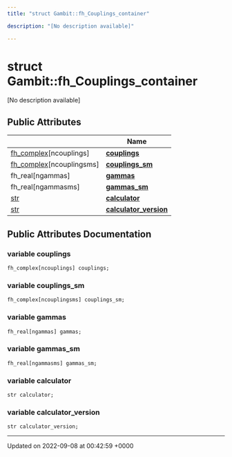 ```yaml
---
title: "struct Gambit::fh_Couplings_container"

description: "[No description available]"

---
```


# struct Gambit::fh_Couplings_container



[No description available]

## Public Attributes

|                | Name           |
| -------------- | -------------- |
| [fh_complex](/documentation/code/classes/classgambit_1_1fcomplext/)[ncouplings] | **[couplings](/documentation/code/classes/structgambit_1_1fh__couplings__container/#variable-couplings)**  |
| [fh_complex](/documentation/code/classes/classgambit_1_1fcomplext/)[ncouplingsms] | **[couplings_sm](/documentation/code/classes/structgambit_1_1fh__couplings__container/#variable-couplings-sm)**  |
| fh_real[ngammas] | **[gammas](/documentation/code/classes/structgambit_1_1fh__couplings__container/#variable-gammas)**  |
| fh_real[ngammasms] | **[gammas_sm](/documentation/code/classes/structgambit_1_1fh__couplings__container/#variable-gammas-sm)**  |
| [str](/documentation/code/namespaces/namespacegambit/#typedef-str) | **[calculator](/documentation/code/classes/structgambit_1_1fh__couplings__container/#variable-calculator)**  |
| [str](/documentation/code/namespaces/namespacegambit/#typedef-str) | **[calculator_version](/documentation/code/classes/structgambit_1_1fh__couplings__container/#variable-calculator-version)**  |

## Public Attributes Documentation

### variable couplings

```
fh_complex[ncouplings] couplings;
```


### variable couplings_sm

```
fh_complex[ncouplingsms] couplings_sm;
```


### variable gammas

```
fh_real[ngammas] gammas;
```


### variable gammas_sm

```
fh_real[ngammasms] gammas_sm;
```


### variable calculator

```
str calculator;
```


### variable calculator_version

```
str calculator_version;
```


-------------------------------

Updated on 2022-09-08 at 00:42:59 +0000